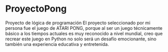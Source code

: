 # ProyectoPong
Proyecto de lógica de programación
El proyecto seleccionado por mi persona fue el juego de ATARI PONG, porque al ser un juego técnicamente básico a los tiempos actuales es muy reconocido a nivel mundial, creo que recrear este juego en Python no solo será un desafío emocionante, sino también una experiencia educativa y entretenida.
